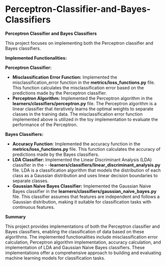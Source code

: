 # Perceptron-Classifier-and-Bayes-Classifiers

**Perceptron Classifier and Bayes Classifiers**

This project focuses on implementing both the Perceptron classifier and Bayes classifiers.

**Implemented Functionalities:**

**Perceptron Classifier:**

- **Misclassification Error Function:** Implemented the misclassification_error function in the **metrics/loss_functions.py** file. This function calculates the misclassification error based on the predictions made by the Perceptron classifier.
- **Perceptron Algorithm:** Implemented the Perceptron algorithm in the **learners/classifiers/perceptron.py** file. The Perceptron algorithm is a linear classifier that iteratively learns the optimal weights to separate classes in the training data. The misclassification error function implemented above is utilized in the toy implementation to evaluate the performance of the Perceptron.

**Bayes Classifiers:**

- **Accuracy Function**: Implemented the accuracy function in the **metrics/loss_functions.py** file. This function calculates the accuracy of predictions made by the Bayes classifiers.
- **LDA Classifier:** Implemented the Linear Discriminant Analysis (LDA) classifier in the - -**learners/classifiers/linear_discriminant_analysis.py** file. LDA is a classification algorithm that models the distribution of each class as a Gaussian distribution and uses linear decision boundaries to separate classes.
- **Gaussian Naive Bayes Classifier:** Implemented the Gaussian Naive Bayes classifier in the **learners/classifiers/gaussian_naive_bayes.py** file. This classifier assumes that features are independent and follows a Gaussian distribution, making it suitable for classification tasks with continuous features.

**Summary**

This project provides implementations of both the Perceptron classifier and Bayes classifiers, enabling the classification of data based on these algorithms. The implemented functionalities include misclassification error calculation, Perceptron algorithm implementation, accuracy calculation, and implementation of LDA and Gaussian Naive Bayes classifiers. These implementations offer a comprehensive approach to building and evaluating machine learning models for classification tasks.
